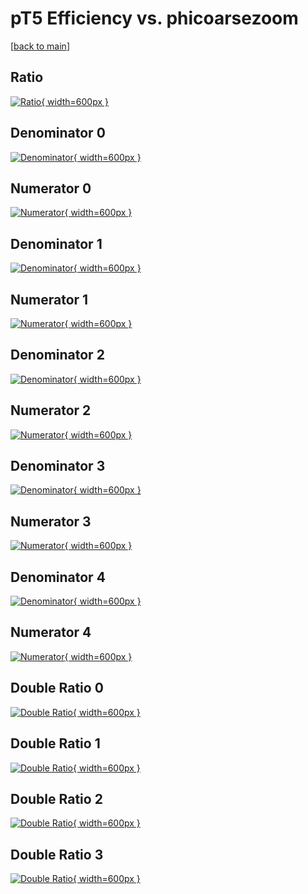 # pT5 Efficiency vs. phicoarsezoom

[[back to main](./)]



## Ratio

[![Ratio](../mtv/var/pT5_loweta_0_1_eff_phicoarsezoom.png){ width=600px }](../mtv/var/pT5_loweta_0_1_eff_phicoarsezoom.pdf)

## Denominator 0

[![Denominator](../mtv/den/pT5_loweta_0_1_eff_phicoarsezoom_den0.png){ width=600px }](../mtv/den/pT5_loweta_0_1_eff_phicoarsezoom_den0.pdf)

## Numerator 0

[![Numerator](../mtv/num/pT5_loweta_0_1_eff_phicoarsezoom_num0.png){ width=600px }](../mtv/num/pT5_loweta_0_1_eff_phicoarsezoom_num0.pdf)

## Denominator 1

[![Denominator](../mtv/den/pT5_loweta_0_1_eff_phicoarsezoom_den1.png){ width=600px }](../mtv/den/pT5_loweta_0_1_eff_phicoarsezoom_den1.pdf)

## Numerator 1

[![Numerator](../mtv/num/pT5_loweta_0_1_eff_phicoarsezoom_num1.png){ width=600px }](../mtv/num/pT5_loweta_0_1_eff_phicoarsezoom_num1.pdf)

## Denominator 2

[![Denominator](../mtv/den/pT5_loweta_0_1_eff_phicoarsezoom_den2.png){ width=600px }](../mtv/den/pT5_loweta_0_1_eff_phicoarsezoom_den2.pdf)

## Numerator 2

[![Numerator](../mtv/num/pT5_loweta_0_1_eff_phicoarsezoom_num2.png){ width=600px }](../mtv/num/pT5_loweta_0_1_eff_phicoarsezoom_num2.pdf)

## Denominator 3

[![Denominator](../mtv/den/pT5_loweta_0_1_eff_phicoarsezoom_den3.png){ width=600px }](../mtv/den/pT5_loweta_0_1_eff_phicoarsezoom_den3.pdf)

## Numerator 3

[![Numerator](../mtv/num/pT5_loweta_0_1_eff_phicoarsezoom_num3.png){ width=600px }](../mtv/num/pT5_loweta_0_1_eff_phicoarsezoom_num3.pdf)

## Denominator 4

[![Denominator](../mtv/den/pT5_loweta_0_1_eff_phicoarsezoom_den4.png){ width=600px }](../mtv/den/pT5_loweta_0_1_eff_phicoarsezoom_den4.pdf)

## Numerator 4

[![Numerator](../mtv/num/pT5_loweta_0_1_eff_phicoarsezoom_num4.png){ width=600px }](../mtv/num/pT5_loweta_0_1_eff_phicoarsezoom_num4.pdf)

## Double Ratio 0

[![Double Ratio](../mtv/ratio/pT5_loweta_0_1_eff_phicoarsezoom_ratio0.png){ width=600px }](../mtv/ratio/pT5_loweta_0_1_eff_phicoarsezoom_ratio0.pdf)

## Double Ratio 1

[![Double Ratio](../mtv/ratio/pT5_loweta_0_1_eff_phicoarsezoom_ratio1.png){ width=600px }](../mtv/ratio/pT5_loweta_0_1_eff_phicoarsezoom_ratio1.pdf)

## Double Ratio 2

[![Double Ratio](../mtv/ratio/pT5_loweta_0_1_eff_phicoarsezoom_ratio2.png){ width=600px }](../mtv/ratio/pT5_loweta_0_1_eff_phicoarsezoom_ratio2.pdf)

## Double Ratio 3

[![Double Ratio](../mtv/ratio/pT5_loweta_0_1_eff_phicoarsezoom_ratio3.png){ width=600px }](../mtv/ratio/pT5_loweta_0_1_eff_phicoarsezoom_ratio3.pdf)

